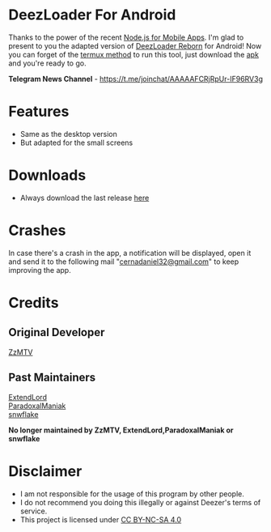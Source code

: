 # DeezLoader For Android

Thanks to the power of the recent [Node.js for Mobile Apps](https://github.com/janeasystems/nodejs-mobile). I'm glad to present to you the adapted version of [DeezLoader Reborn](https://gitlab.com/Monsterwolf/DeezLoader-Reborn) for Android!
Now you can forget of the [termux method](https://gitlab.com/Monsterwolf/DeezLoader-Reborn#how-to-run-on-android) to run this tool, just download the [apk](https://gitlab.com/DT3264/DeezLoader-Android/Release) and you're ready to go.

**Telegram News Channel** - https://t.me/joinchat/AAAAAFCRjRpUr-IF96RV3g

# Features
- Same as the desktop version
- But adapted for the small screens

# Downloads
- Always download the last release [here](https://gitlab.com/DT3264/DeezLoader-Android/tree/master/Release)

# Crashes

In case there's a crash in the app, a notification will be displayed, open it and send it to the following mail "cernadaniel32@gmail.com" to keep improving the app.

# Credits
## Original Developer
[ZzMTV](https://boerse.to/members/zzmtv.3378614/)
## Past Maintainers
[ExtendLord](https://github.com/ExtendLord)<br/>
[ParadoxalManiak](https://github.com/ParadoxalManiak)<br/>
[snwflake](https://github.com/snwflake)

**No longer maintained by ZzMTV, ExtendLord,ParadoxalManiak or snwflake**

# Disclaimer
- I am not responsible for the usage of this program by other people.
- I do not recommend you doing this illegally or against Deezer's terms of service.
- This project is licensed under [CC BY-NC-SA 4.0](https://creativecommons.org/licenses/by-nc-sa/4.0/)
